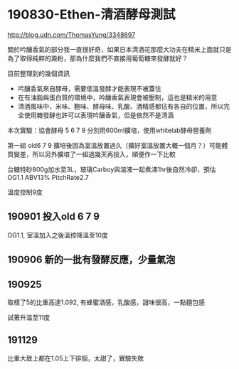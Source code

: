 # 190830-Ethen-清酒酵母測試

http://blog.udn.com/ThomasYung/3348697

關於吟釀香氣的部分我一直很好奇，如果日本清酒花那麼大功夫在精米上面就只是為了取得純粹的澱粉，那為什麼我們不直接用葡萄糖來發酵就好？

目前整理到的幾個資訊

* 吟釀香氣來自酵母，需要低溫發酵才能表現不被蓋住
* 在有油脂與蛋白質的環境中，吟釀香氣表現會被壓制，這也是精米的用意
* 清酒風味中，米味、麴味、酵母味、乳酸、酒精感都佔有各自的位置，所以完全使用糖發酵也許可以表現吟釀香氣，但是依然不是清酒

本次實驗：協會酵母 5 6 7 9 分別用600ml擴培，使用whitelab酵母營養劑

第一組 old6 7 9 擴培後因為室溫放置過久（擴好室溫放置大概一個月？）可能體質變差，所以另外擴培了一組過幾天再投入，順便作一下比較

台糖特砂800g加水至3L，玻璃Carboy與溶液一起煮沸1hr後自然冷卻，預估OG1.1 ABV13% PitchRate2.7

溫度控制9度

## 190901 投入old 6 7 9

OG1.1, 室溫加入之後溫控降溫至10度

## 190906 新的一批有發酵反應，少量氣泡

## 190925

取樣了5的比重高達1.092, 有蜂蜜酒感，乳酸感，甜味很高，一點麵包感

試著升溫至11度

## 191129

比重大致上都在1.05上下徘徊，太甜了，實驗失敗